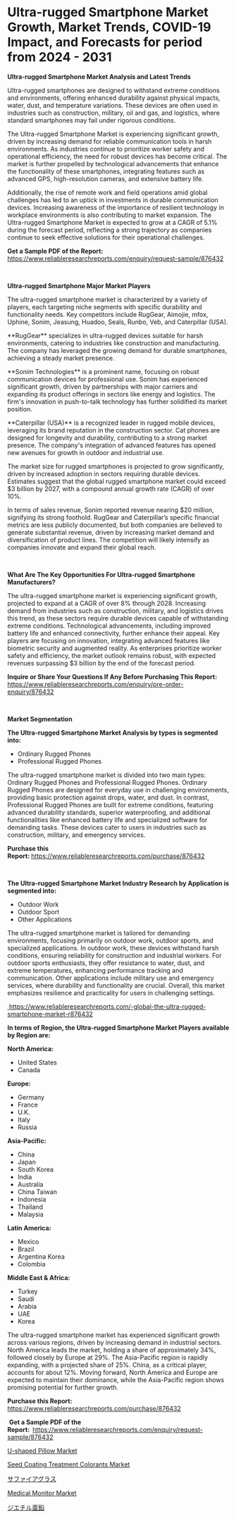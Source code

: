 <p><h1>Ultra-rugged Smartphone Market Growth, Market Trends, COVID-19 Impact, and Forecasts for period from 2024 - 2031</h1></p><p><strong>Ultra-rugged Smartphone Market Analysis and Latest Trends</strong></p>
<p><p>Ultra-rugged smartphones are designed to withstand extreme conditions and environments, offering enhanced durability against physical impacts, water, dust, and temperature variations. These devices are often used in industries such as construction, military, oil and gas, and logistics, where standard smartphones may fail under rigorous conditions.</p><p>The Ultra-rugged Smartphone Market is experiencing significant growth, driven by increasing demand for reliable communication tools in harsh environments. As industries continue to prioritize worker safety and operational efficiency, the need for robust devices has become critical. The market is further propelled by technological advancements that enhance the functionality of these smartphones, integrating features such as advanced GPS, high-resolution cameras, and extensive battery life. </p><p>Additionally, the rise of remote work and field operations amid global challenges has led to an uptick in investments in durable communication devices. Increasing awareness of the importance of resilient technology in workplace environments is also contributing to market expansion. The Ultra-rugged Smartphone Market is expected to grow at a CAGR of 5.1% during the forecast period, reflecting a strong trajectory as companies continue to seek effective solutions for their operational challenges.</p></p>
<p><strong>Get a Sample PDF of the Report:&nbsp;</strong> <a href="https://www.reliableresearchreports.com/enquiry/request-sample/876432">https://www.reliableresearchreports.com/enquiry/request-sample/876432</a></p>
<p>&nbsp;</p>
<p><strong>Ultra-rugged Smartphone Major Market Players</strong></p>
<p><p>The ultra-rugged smartphone market is characterized by a variety of players, each targeting niche segments with specific durability and functionality needs. Key competitors include RugGear, Aimojie, mfox, Uphine, Sonim, Jeasung, Huadoo, Seals, Runbo, Veb, and Caterpillar (USA).</p><p>**RugGear** specializes in ultra-rugged devices suitable for harsh environments, catering to industries like construction and manufacturing. The company has leveraged the growing demand for durable smartphones, achieving a steady market presence. </p><p>**Sonim Technologies** is a prominent name, focusing on robust communication devices for professional use. Sonim has experienced significant growth, driven by partnerships with major carriers and expanding its product offerings in sectors like energy and logistics. The firm's innovation in push-to-talk technology has further solidified its market position.</p><p>**Caterpillar (USA)** is a recognized leader in rugged mobile devices, leveraging its brand reputation in the construction sector. Cat phones are designed for longevity and durability, contributing to a strong market presence. The company's integration of advanced features has opened new avenues for growth in outdoor and industrial use.</p><p>The market size for rugged smartphones is projected to grow significantly, driven by increased adoption in sectors requiring durable devices. Estimates suggest that the global rugged smartphone market could exceed $3 billion by 2027, with a compound annual growth rate (CAGR) of over 10%.</p><p>In terms of sales revenue, Sonim reported revenue nearing $20 million, signifying its strong foothold. RugGear and Caterpillar’s specific financial metrics are less publicly documented, but both companies are believed to generate substantial revenue, driven by increasing market demand and diversification of product lines. The competition will likely intensify as companies innovate and expand their global reach.</p></p>
<p>&nbsp;</p>
<p><strong>What Are The Key Opportunities For Ultra-rugged Smartphone Manufacturers?</strong></p>
<p><p>The ultra-rugged smartphone market is experiencing significant growth, projected to expand at a CAGR of over 8% through 2028. Increasing demand from industries such as construction, military, and logistics drives this trend, as these sectors require durable devices capable of withstanding extreme conditions. Technological advancements, including improved battery life and enhanced connectivity, further enhance their appeal. Key players are focusing on innovation, integrating advanced features like biometric security and augmented reality. As enterprises prioritize worker safety and efficiency, the market outlook remains robust, with expected revenues surpassing $3 billion by the end of the forecast period.</p></p>
<p><strong>Inquire or Share Your Questions If Any Before Purchasing This Report:</strong> <a href="https://www.reliableresearchreports.com/enquiry/pre-order-enquiry/876432">https://www.reliableresearchreports.com/enquiry/pre-order-enquiry/876432</a></p>
<p>&nbsp;</p>
<p><strong>Market Segmentation</strong></p>
<p><strong>The Ultra-rugged Smartphone Market Analysis by types is segmented into:</strong></p>
<p><ul><li>Ordinary Rugged Phones</li><li>Professional Rugged Phones</li></ul></p>
<p><p>The ultra-rugged smartphone market is divided into two main types: Ordinary Rugged Phones and Professional Rugged Phones. Ordinary Rugged Phones are designed for everyday use in challenging environments, providing basic protection against drops, water, and dust. In contrast, Professional Rugged Phones are built for extreme conditions, featuring advanced durability standards, superior waterproofing, and additional functionalities like enhanced battery life and specialized software for demanding tasks. These devices cater to users in industries such as construction, military, and emergency services.</p></p>
<p><strong>Purchase this Report:&nbsp;</strong><a href="https://www.reliableresearchreports.com/purchase/876432">https://www.reliableresearchreports.com/purchase/876432</a></p>
<p>&nbsp;</p>
<p><strong>The Ultra-rugged Smartphone Market Industry Research by Application is segmented into:</strong></p>
<p><ul><li>Outdoor Work</li><li>Outdoor Sport</li><li>Other Applications</li></ul></p>
<p><p>The ultra-rugged smartphone market is tailored for demanding environments, focusing primarily on outdoor work, outdoor sports, and specialized applications. In outdoor work, these devices withstand harsh conditions, ensuring reliability for construction and industrial workers. For outdoor sports enthusiasts, they offer resistance to water, dust, and extreme temperatures, enhancing performance tracking and communication. Other applications include military use and emergency services, where durability and functionality are crucial. Overall, this market emphasizes resilience and practicality for users in challenging settings.</p></p>
<p><a href="https://www.reliableresearchreports.com/-global-the-ultra-rugged-smartphone-market-r876432">&nbsp;https://www.reliableresearchreports.com/-global-the-ultra-rugged-smartphone-market-r876432</a></p>
<p><strong>In terms of Region, the Ultra-rugged Smartphone Market Players available by Region are:</strong></p>
<p>
    <p> <strong> North America: </strong>
        <ul>
            <li>United States</li>
            <li>Canada</li>
        </ul>
        </p> 
    <p> <strong> Europe: </strong>
        <ul>
            <li>Germany</li>
            <li>France</li>
            <li>U.K.</li>
            <li>Italy</li>
            <li>Russia</li>
        </ul>
        </p> 
    <p> <strong> Asia-Pacific: </strong>
        <ul>
            <li>China</li>
            <li>Japan</li>
            <li>South Korea</li>
            <li>India</li>
            <li>Australia</li>
            <li>China Taiwan</li>
            <li>Indonesia</li>
            <li>Thailand</li>
            <li>Malaysia</li>
        </ul>
        </p> 
    <p> <strong> Latin America: </strong>
        <ul>
            <li>Mexico</li>
            <li>Brazil</li>
            <li>Argentina Korea</li>
            <li>Colombia</li>
        </ul>
        </p> 
    <p> <strong> Middle East & Africa: </strong>
        <ul>
            <li>Turkey</li>
            <li>Saudi</li>
            <li>Arabia</li>
            <li>UAE</li>
            <li>Korea</li>
        </ul>
    </p>
    </p>
<p><p>The ultra-rugged smartphone market has experienced significant growth across various regions, driven by increasing demand in industrial sectors. North America leads the market, holding a share of approximately 34%, followed closely by Europe at 29%. The Asia-Pacific region is rapidly expanding, with a projected share of 25%. China, as a critical player, accounts for about 12%. Moving forward, North America and Europe are expected to maintain their dominance, while the Asia-Pacific region shows promising potential for further growth.</p></p>
<p><strong>Purchase this Report: </strong><a href="https://www.reliableresearchreports.com/purchase/876432">https://www.reliableresearchreports.com/purchase/876432</a></p>
<p>&nbsp;<strong>Get a Sample PDF of the Report:&nbsp;&nbsp;</strong><a href="https://www.reliableresearchreports.com/enquiry/request-sample/876432">https://www.reliableresearchreports.com/enquiry/request-sample/876432</a></p>
<p><strong></strong></p>
<p><p><a href="https://github.com/lylyparadise/Market-Research-Report-List-5/blob/main/u-shaped-pillow-market.md">U-shaped Pillow Market</a></p><p><a href="https://issuu.com/reportprime-2/docs/seed-coating-treatment-colorants-ma_e6f3c11422d68c">Seed Coating Treatment Colorants Market</a></p><p><a href="https://medium.com/@eunawiegad2023/%E3%82%B5%E3%83%95%E3%82%A1%E3%82%A4%E3%82%A2%E3%82%AC%E3%83%A9%E3%82%B9%E5%B8%82%E5%A0%B4%E4%BA%88%E6%B8%AC-2024%E5%B9%B4%E3%81%8B%E3%82%892031%E5%B9%B4%E3%81%BE%E3%81%A7%E3%81%AE%E4%B8%96%E7%95%8C%E5%B8%82%E5%A0%B4%E5%8B%95%E5%90%91%E3%81%A8%E5%88%86%E6%9E%90-155%E3%83%9A%E3%83%BC%E3%82%B8%E3%81%AB%E3%82%8F%E3%81%9F%E3%82%8B-e6cae15e3a59">サファイアグラス</a></p><p><a href="https://www.linkedin.com/pulse/medical-monitor-industry-insights-report-analyzing-market-hvrqe?trackingId=MWx%2FW3TXSVWkgRYvszj6RA%3D%3D">Medical Monitor Market</a></p><p><a href="https://medium.com/@lillianamurazik2023/%E3%82%B8%E3%82%A8%E3%83%81%E3%83%AB%E4%BA%9C%E9%89%9B%E5%B8%82%E5%A0%B4%E8%AA%BF%E6%9F%BB%E3%83%AC%E3%83%9D%E3%83%BC%E3%83%88%E3%81%AB%E3%81%AF-%E5%B8%82%E5%A0%B4%E8%A6%8F%E6%A8%A1-%E3%82%B7%E3%82%A7%E3%82%A2-%E6%88%90%E9%95%B7%E7%8E%87%E3%81%AB%E3%81%A4%E3%81%84%E3%81%A6%E3%81%AE%E5%88%86%E6%9E%90%E3%81%8C%E5%90%AB%E3%81%BE%E3%82%8C%E3%81%A6%E3%81%8A%E3%82%8A-2024%E5%B9%B4%E3%81%8B%E3%82%892031%E5%B9%B4%E3%81%AB%E3%81%8B%E3%81%91%E3%81%A613-9-%E3%81%AEcagr%E3%81%8C%E4%BA%88%E6%B8%AC%E3%81%95%E3%82%8C%E3%81%A6%E3%81%84%E3%81%BE%E3%81%99-21323102f97d">ジエチル亜鉛</a></p></p>